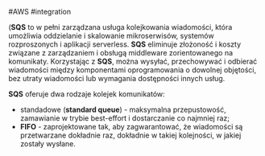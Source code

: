 #AWS #integration 

(**SQS** to w pełni zarządzana usługa kolejkowania wiadomości, która umożliwia oddzielanie i skalowanie mikroserwisów, systemów rozproszonych i aplikacji serverless. **SQS** eliminuje złożoność i koszty związane z zarządzaniem i obsługą middleware zorientowanego na komunikaty. Korzystając z **SQS**, można wysyłać, przechowywać i odbierać wiadomości między komponentami oprogramowania o dowolnej objętości, bez utraty wiadomości lub wymagania dostępności innych usług.

**SQS** oferuje dwa rodzaje kolejek komunikatów:

- standadowe (**standard queue**) - maksymalna przepustowość, zamawianie w trybie best-effort i dostarczanie co najmniej raz;
- **FIFO** - zaprojektowane tak, aby zagwarantować, że wiadomości są przetwarzane dokładnie raz, dokładnie w takiej kolejności, w jakiej zostały wysłane.
